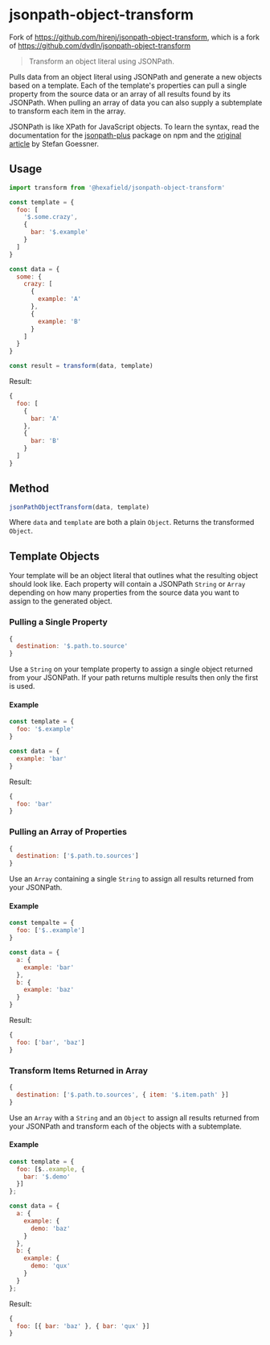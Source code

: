 # jsonpath-object-transform

Fork of https://github.com/hirenj/jsonpath-object-transform, which is a fork of https://github.com/dvdln/jsonpath-object-transform

> Transform an object literal using JSONPath.

Pulls data from an object literal using JSONPath and generate a new objects based on a template. Each of the template's properties can pull a single property from the source data or an array of all results found by its JSONPath. When pulling an array of data you can also supply a subtemplate to transform each item in the array.

JSONPath is like XPath for JavaScript objects. To learn the syntax, read the documentation for the [jsonpath-plus](https://www.npmjs.com/package/jsonpath-plus) package on npm and the [original article](http://goessner.net/articles/JsonPath/) by Stefan Goessner.

## Usage

```js
import transform from '@hexafield/jsonpath-object-transform'

const template = {
  foo: [
    '$.some.crazy',
    {
      bar: '$.example'
    }
  ]
}

const data = {
  some: {
    crazy: [
      {
        example: 'A'
      },
      {
        example: 'B'
      }
    ]
  }
}

const result = transform(data, template)
```

Result:

```js
{
  foo: [
    {
      bar: 'A'
    },
    {
      bar: 'B'
    }
  ]
}
```

## Method

```js
jsonPathObjectTransform(data, template)
```

Where `data` and `template` are both a plain `Object`. Returns the transformed `Object`.

## Template Objects

Your template will be an object literal that outlines what the resulting object should look like. Each property will contain a JSONPath `String` or `Array` depending on how many properties from the source data you want to assign to the generated object.

### Pulling a Single Property

```js
{
  destination: '$.path.to.source'
}
```

Use a `String` on your template property to assign a single object returned from your JSONPath. If your path returns multiple results then only the first is used.

#### Example

```js
const template = {
  foo: '$.example'
}

const data = {
  example: 'bar'
}
```

Result:

```js
{
  foo: 'bar'
}
```

### Pulling an Array of Properties

```js
{
  destination: ['$.path.to.sources']
}
```

Use an `Array` containing a single `String` to assign all results returned from your JSONPath.

#### Example

```js
const tempalte = {
  foo: ['$..example']
}

const data = {
  a: {
    example: 'bar'
  },
  b: {
    example: 'baz'
  }
}
```

Result:

```js
{
  foo: ['bar', 'baz']
}
```

### Transform Items Returned in Array

```js
{
  destination: ['$.path.to.sources', { item: '$.item.path' }]
}
```

Use an `Array` with a `String` and an `Object` to assign all results returned from your JSONPath and transform each of the objects with a subtemplate.

#### Example

```js
const template = {
  foo: [$..example, {
    bar: '$.demo'
  }]
};

const data = {
  a: {
    example: {
      demo: 'baz'
    }
  },
  b: {
    example: {
      demo: 'qux'
    }
  }
};
```

Result:

```js
{
  foo: [{ bar: 'baz' }, { bar: 'qux' }]
}
```
